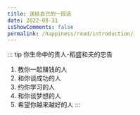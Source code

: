 ```yaml
---
title: 送给自己的一段话
date: 2022-08-31
isShowComments: false
permalink: /happiness/read/introduction/
---
```


::: tip
你生命中的贵人-稻盛和夫的忠告
1. 教你一起赚钱的人
2. 和你谈成功的人
3. 约你学习的人
4. 和你谈梦想的人
5. 希望你越来越好的人
:::
